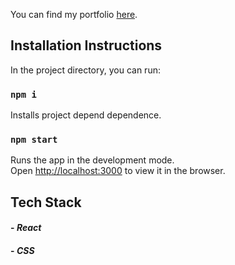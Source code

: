 You can find my portfolio [here](https://jaysebagh.dev/).

## Installation Instructions

In the project directory, you can run:

### `npm i`

Installs project depend dependence.

### `npm start`

Runs the app in the development mode.<br />
Open [http://localhost:3000](http://localhost:3000) to view it in the browser.

## Tech Stack

#### - _React_
#### - _CSS_
